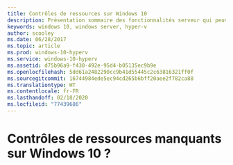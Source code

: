 ```yaml
---
title: Contrôles de ressources sur Windows 10
description: Présentation sommaire des fonctionnalités serveur qui peuvent s’afficher, mais ne sont pas utilisables, dans le Gestionnaire Hyper-V sur Windows 10.
keywords: windows 10, windows server, hyper-v
author: scooley
ms.date: 06/28/2017
ms.topic: article
ms.prod: windows-10-hyperv
ms.service: windows-10-hyperv
ms.assetid: d75b96a9-f430-492e-95d4-b05135ec9b9e
ms.openlocfilehash: 5dd61a2482290cc9b41d55445c2c63816321ff0f
ms.sourcegitcommit: 16744984ede5ec94cd265b6bff20aee2f782ca88
ms.translationtype: HT
ms.contentlocale: fr-FR
ms.lasthandoff: 02/18/2020
ms.locfileid: "77439686"
---
```

# <a name="resource-controls-missing-on-windows-10"></a>Contrôles de ressources manquants sur Windows 10 ?
